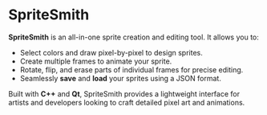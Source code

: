 # SpriteSmith

**SpriteSmith** is an all-in-one sprite creation and editing tool. It allows you to:

- Select colors and draw pixel-by-pixel to design sprites.
- Create multiple frames to animate your sprite.
- Rotate, flip, and erase parts of individual frames for precise editing.
- Seamlessly **save** and **load** your sprites using a JSON format.

Built with **C++** and **Qt**, SpriteSmith provides a lightweight interface for artists and developers looking to craft detailed pixel art and animations.
